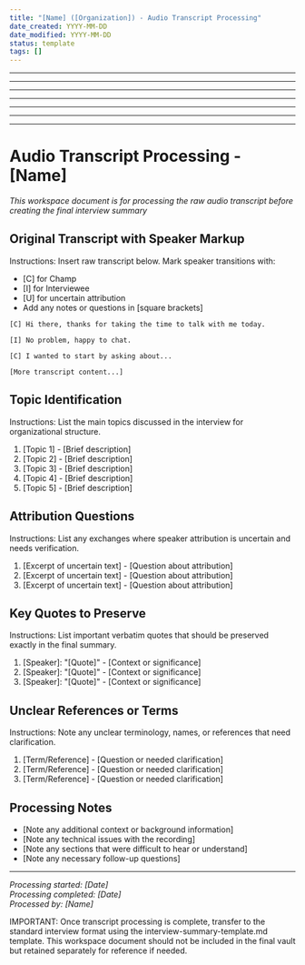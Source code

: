 ```yaml
---
title: "[Name] ([Organization]) - Audio Transcript Processing"
date_created: YYYY-MM-DD
date_modified: YYYY-MM-DD
status: template
tags: []
---
```


---

---

---

---

---

---

---

# Audio Transcript Processing - [Name]

*This workspace document is for processing the raw audio transcript before creating the final interview summary*

## Original Transcript with Speaker Markup

Instructions: Insert raw transcript below. Mark speaker transitions with:
- [C] for Champ
- [I] for Interviewee
- [U] for uncertain attribution
- Add any notes or questions in [square brackets]

```
[C] Hi there, thanks for taking the time to talk with me today.

[I] No problem, happy to chat.

[C] I wanted to start by asking about...

[More transcript content...]
```

## Topic Identification

Instructions: List the main topics discussed in the interview for organizational structure.

1. [Topic 1] - [Brief description]
2. [Topic 2] - [Brief description]
3. [Topic 3] - [Brief description]
4. [Topic 4] - [Brief description]
5. [Topic 5] - [Brief description]

## Attribution Questions

Instructions: List any exchanges where speaker attribution is uncertain and needs verification.

1. [Excerpt of uncertain text] - [Question about attribution]
2. [Excerpt of uncertain text] - [Question about attribution]
3. [Excerpt of uncertain text] - [Question about attribution]

## Key Quotes to Preserve

Instructions: List important verbatim quotes that should be preserved exactly in the final summary.

1. [Speaker]: "[Quote]" - [Context or significance]
2. [Speaker]: "[Quote]" - [Context or significance]
3. [Speaker]: "[Quote]" - [Context or significance]

## Unclear References or Terms

Instructions: Note any unclear terminology, names, or references that need clarification.

1. [Term/Reference] - [Question or needed clarification]
2. [Term/Reference] - [Question or needed clarification]
3. [Term/Reference] - [Question or needed clarification]

## Processing Notes

- [Note any additional context or background information]
- [Note any technical issues with the recording]
- [Note any sections that were difficult to hear or understand]
- [Note any necessary follow-up questions]

---

*Processing started: [Date]*  
*Processing completed: [Date]*  
*Processed by: [Name]*

IMPORTANT: Once transcript processing is complete, transfer to the standard interview format using the interview-summary-template.md template. This workspace document should not be included in the final vault but retained separately for reference if needed.
